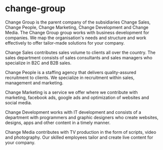 # change-group
Change Group is the parent company of the subsidiaries Change Sales, Change People, Change Marketing, Change Development and Change Media. The Change Group group works with business development for companies. We map the organisation's needs and structure and work effectively to offer tailor-made solutions for your company.

Change Sales contributes sales volume to clients all over the country. The sales department consists of sales consultants and sales managers who specialize in B2C and B2B sales.

Change People is a staffing agency that delivers quality-assured recruitment to clients. We specialize in recruitment within sales, management and marketing.

Change Marketing is a service we offer where we contribute with marketing, facebook ads, google ads and optimization of websites and social media.

Change Development works with IT development and consists of a department with programmers and graphic designers who create websites, designs, apps and other content in a timely manner.

Change Media contributes with TV production in the form of scripts, video and photography. Our skilled employees tailor and create live content for your company.
